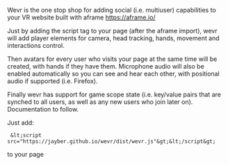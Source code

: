 Wevr is the one stop shop for adding social (i.e. multiuser) capabilities to your VR website built with aframe https://aframe.io/

Just by adding the script tag to your page (after the aframe import), wevr will add player elements for camera, head tracking, hands, movement and interactions control.

Then avatars for every user who visits your page at the same time will be created, with hands if they have them. Microphone audio will also be enabled automatically so you can see and hear each other,
with positional audio if supported (i.e. Firefox).

Finally wevr has support for game scope state (i.e. key/value pairs that are synched to all users, as well as any new users who join later on). Documentation to follow.

Just add:

     &lt;script src="https://jayber.github.io/wevr/dist/wevr.js"&gt;&lt;/script&gt;

to your page